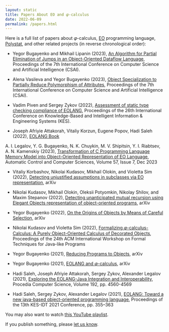 ```yaml
---
layout: static
title: Papers About EO and 𝜑-calculus
date: 2022-06-09
permalink: /papers.html
---
```


Here is a full list of papers about 𝜑-calculus,
[EO](https://www.eolang.org) programming language,
[Polystat](https://www.polystat.org),
and other related projects (in reverse chronological order):

* Yegor Bugayenko and Mikhail Lipanin (2023),
[An Algorithm for Partial Elimination of Jumps in an Object-Oriented Dataflow Language](https://dl.acm.org/doi/10.1145/3638584.3638679),
Proceedings of the 7th International Conference on Computer Science and Artificial Intelligence (CSAI).

* Alena Vasileva and Yegor Bugayenko (2023),
[Object Specialization to Partially Reduce Polymorphism of Attributes](https://dl.acm.org/doi/10.1145/3638584.3638674),
Proceedings of the 7th International Conference on Computer Science and Artificial Intelligence (CSAI).

* Vadim Piven and Sergey Zykov (2022),
[Assessment of static type checking compliance of EOLANG](https://www.sciencedirect.com/science/article/pii/S1877050922013795),
Proceedings of the 26th International Conference on Knowledge-Based and Intelligent Information & Engineering Systems (KES).

* Joseph Afriyie Attakorah, Vitaliy Korzun, Eugene Popov, Hadi Saleh (2022),
[EOLANG Book](https://www.objectionary.com/eo-book/book.pdf)

A. I. Legalov, Y. G. Bugayenko, N. K. Chuykin, M. V. Shipitsin, Y. I. Riabtsev, A. N. Kamenskiy (2023),
[Transformation of C Programming Language Memory Model into Object-Oriented Representation of EO Language](https://dl.acm.org/doi/10.3103/S0146411623070088),
Automatic Control and Computer Sciences, Volume 57, Issue 7, Dec 2023

* Vitaliy Korbashov, Nikolai Kudasov, Mikhail Olokin, and Violetta Sim (2022),
[Detecting unjustified assumptions in subclasses via EO representation](https://arxiv.org/abs/2209.01803),
arXiv

* Nikolai Kudasov, Mikhail Olokin, Oleksii Potyomkin, Nikolay Shilov, and Maxim Stepanov (2022),
[Detecting unanticipated mutual recursion using Elegant Objects representation of object-oriented programs](https://arxiv.org/abs/2209.01803),
arXiv

* Yegor Bugayenko (2022),
[On the Origins of Objects by Means of Careful Selection](https://arxiv.org/abs/2206.02585),
arXiv

* Nikolai Kudasov and Violetta Sim (2022),
[Formalizing 𝜑-calculus-Calculus: A Purely Object-Oriented Calculus of Decorated Objects](https://dl.acm.org/doi/10.1145/3611096.3611103),
Proceedings of the 24th ACM International Workshop on Formal Techniques for Java-like Programs

* Yegor Bugayenko (2021),
[Reducing Programs to Objects](https://arxiv.org/abs/2112.11988),
arXiv

* Yegor Bugayenko (2021),
[EOLANG and 𝜑-calculus](https://arxiv.org/abs/2111.13384),
arXiv

* Hadi Saleh, Joseph Afriyie Attakorah, Sergey Zykov, Alexander Legalov (2021),
[Exploring the EOLANG-Java Integration and Interoperability](https://www.sciencedirect.com/science/article/pii/S1877050921019736),
Procedia Computer Science, Volume 192, pp. 4560-4569

* Hadi Saleh, Sergey Zykov, Alexander Legalov (2021),
[EOLANG: Toward a new java-based object-oriented programming language](https://link.springer.com/chapter/10.1007/978-981-16-2765-1_30),
Proceedings of the 13th KES-IDT 2021 Conference, pp. 355–363

You may also want to watch
[this YouTube playlist](https://www.youtube.com/playlist?list=PLaIsQH4uc08wnU7X5ZKdDHjJ8zOb1sUIl).

If you publish something, please [let us know](mailto:team@eolang.org).
